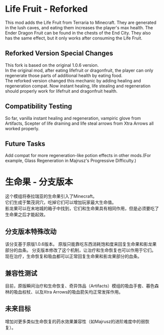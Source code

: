 # Life Fruit - Reforked
This mod adds the Life Fruit from Terraria to Minecraft. 
They are generated in the lush caves, and eating them increases the player's max health.
The Ender Dragon Fruit can be found in the chests of the End City.
They also has the same effect, but it only works after consuming the Life Fruit.


## Reforked Version Special Changes
This fork is based on the original 1.0.6 version.   
In the original mod, after eating lifefruit or dragonfruit,
the player can only regenerate those parts of additional health by eating food.  
The reforked version changed this mechanic by adding healing and regeneration compat.
Now instant healing, life stealing and regeneration should properly work for lifefruit and dragonfruit health.

## Compatibility Testing
So far, vanilla instant healing and regeneration, vampiric glove from Artifacts, Scepter of life draining and life steal arrows from Xtra Arrows all worked properly.

## Future Tasks
Add compat for more regeneration-like potion effects in other mods.(For example, Glass Regeneration in Majrusz's Progressive Difficulty.)

# 生命果 - 分支版本
这个模组将泰拉瑞亚的生命果引入了Minecraft。  
它们生成于繁茂洞穴，吃掉它们可以增加玩家最大生命值。  
影龙果可以在末地城的箱子中找到，它们和生命果具有相同作用，但是必须要吃了生命果之后才能起效。

## 分支版本特殊改动
该分支基于原版1.0.6版本。 
原版只能靠吃东西消耗饱和度来回复生命果和影龙果部分的血条。
分支版本修改了这个机制，让治疗和生命恢复也可以作用于它们。
现在治疗，生命恢复和吸血都可以正常回复生命果和影龙果部分的血条。

## 兼容性测试
目前，原版瞬间治疗和生命恢复、奇异饰品（Artifacts）模组的吸血手套、暮色森林的吸血权杖、以及Xtra Arrows的吸血箭矢均正常发挥作用。

## 未来目标
增加对更多类似生命恢复的药水效果兼容性（如Majrusz的进阶难度中的弱恢复）。

